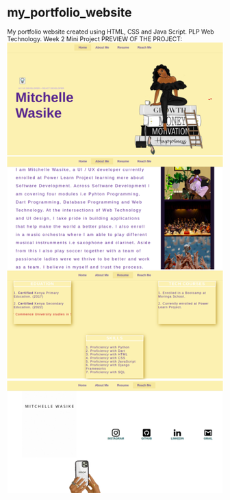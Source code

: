 # my_portfolio_website
My portfolio website created using HTML, CSS and Java Script. PLP Web Technology. Week 2 Mini Project
PREVIEW OF THE PROJECT:
![SCREENSHOT1](images/my_portfolio_website_screenshot1.png)
![SCREENSHOT2](images/my_portfolio_website_screenshot2.png)
![SCREENSHOT3](images/my_portfolio_website_screenshot3.png)
![SCREENSHOT4](images/my_portfolio_website_screenshot4.png)
